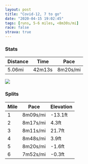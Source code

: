 ```yaml
---
layout: post
title: "Covid-12, 7 to go"
date: "2020-04-15 19:02:45"
tags: [runs, 5-6 miles, <8m30s/mi]
race: false
strava: true
---
```


### Stats

| Distance | Time | Pace |
|----------|------|------|
|5.06mi|42m13s|8m20s/mi|

<img src='https://maps.googleapis.com/maps/api/staticmap?maptype=roadmap&path=enc:uawwF`gsbM?MCG@KNUNKHMB@DBFf@\ZTBh@TRADGPNR@TJb@XRb@BXDFBn@TL\AbAd@d@@h@VP@FHTp@LR~A`BFXn@CL@HF?DB@FPLHx@JVLRRRJ`@f@HPFFV@|@ZPEL?zAn@xAhA`Ap@N?n@N`AdAf@VdBnA`@RRNd@TAA^\RDJFlA~@X`@h@XPRPHp@DRDh@EVDJJ`@NdAbAPHh@F^THJ\Tv@n@^`@z@Zb@TNRl@VLTTTJBLLb@L\Vf@VLDV?RLREL?JJJDX^XFj@XNVh@`@RBV`@NFRADEv@GXL`@?\DdA@~@N\?HJFXFJXD^Cz@?ZGXBtAB^Oj@i@ZIVC`A_@R?l@IPGD@NKXGRQXGt@_@JAVBt@IV@PEv@_@NAhAUXQTEPIFU`@c@pAa@JIn@Uf@Wx@Mx@e@`@EFO\UT@XIPOvAu@Pa@RQh@UFEPCPJLBHIVa@l@gBDYFCBKRMFKZ{Ab@e@Vs@?GTSDK?GNY?GZ]TcAN_@d@{@DMFEZ{ALYP]Z_@Rm@VUHq@@[RoALMTOVu@Pu@JUTSDe@HK@QIa@Ci@@CESH??WDSh@EHBNVFDh@EH@\LVVBFb@J`@VREJITqA@sAIi@LY?c@Dm@FUDEAIf@q@LYBO@OHe@DMj@m@h@iCDg@Ac@Hs@ESJKZQL@PJj@v@d@ZRV\HJFHLf@An@JrA\n@VpAZh@VXFb@\ZBHDLNj@ZP@JEHe@FQTa@Z]LGX?DWDsBT}AL_@Pa@@MN_@NuAR]N}AHODOLSJUX{ANa@@KNKNQPoADgAToADc@Tu@\oBBy@JQ\w@Zk@JYHg@Rg@Pm@H]f@sDXu@Ha@JWDc@h@oBPcAl@mCn@yDFM`@kBJ[Hk@TeATq@De@\}ADi@j@kBVeCNw@P{ARiAH]@MCWDg@\cBXgAX{ALa@L_APe@XgAd@gAHu@TaAH{@b@uAD]`@iAJk@?KGIEk@XoAPeARk@r@sCTo@Hg@X[z@sB`@iAFe@\aAPaBFWXoBTy@R_AHWZJJAp@JDOBc@TqAVq@Lm@To@D]CKDg@DE?GAK@WBOFMFg@HQ^e@JQF[DGEZ@HA\IVCl@I^IR]f@Od@Q^GTQPCb@IJAF&key=AIzaSyC1MId7bFpkLXNAaYhBSTb8jLyiSqzbDtM&size=800x800&markers=color:yellow|label:S|40.75563,-73.99553&markers=color:green|label:F|40.710269999999916,-73.96293000000004'>

### Splits

| Mile | Pace | Elevation |
|------|------|-----------|
|1|8m09s/mi|-13.1ft|
|2|8m17s/mi|4.3ft|
|3|8m11s/mi|21.7ft|
|4|8m48s/mi|3.9ft|
|5|8m20s/mi|-1.6ft|
|6|7m52s/mi|-0.3ft|
